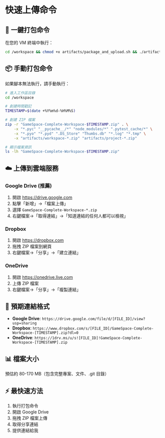 # 快速上傳命令

## 🚀 一鍵打包命令

在您的 VM 終端中執行：

```bash
cd /workspace && chmod +x artifacts/package_and_upload.sh && ./artifacts/package_and_upload.sh
```

## 📦 手動打包命令

如果腳本無法執行，請手動執行：

```bash
# 進入工作區目錄
cd /workspace

# 創建時間戳記
TIMESTAMP=$(date +%Y%m%d-%H%M%S)

# 創建 ZIP 檔案
zip -r "GameSpace-Complete-Workspace-$TIMESTAMP.zip" . \
    -x "*.pyc" "__pycache__/*" "node_modules/*" ".pytest_cache/*" \
    -x "*.pyo" "*.pyd" ".DS_Store" "Thumbs.db" "*.log" "*.tmp" \
    -x "artifacts/workspace-*.zip" "artifacts/project-*.zip"

# 顯示檔案資訊
ls -lh "GameSpace-Complete-Workspace-$TIMESTAMP.zip"
```

## ☁️ 上傳到雲端服務

### Google Drive (推薦)
1. 開啟 https://drive.google.com
2. 點擊「新增」→「檔案上傳」
3. 選擇 `GameSpace-Complete-Workspace-*.zip`
4. 右鍵檔案→「取得連結」→「知道連結的任何人都可以檢視」

### Dropbox
1. 開啟 https://dropbox.com
2. 拖拽 ZIP 檔案到網頁
3. 右鍵檔案→「分享」→「建立連結」

### OneDrive
1. 開啟 https://onedrive.live.com
2. 上傳 ZIP 檔案
3. 右鍵檔案→「分享」→「複製連結」

## 🔗 預期連結格式

- **Google Drive**: `https://drive.google.com/file/d/[FILE_ID]/view?usp=sharing`
- **Dropbox**: `https://www.dropbox.com/s/[FILE_ID]/GameSpace-Complete-Workspace-[TIMESTAMP].zip?dl=0`
- **OneDrive**: `https://1drv.ms/u/s![FILE_ID]!GameSpace-Complete-Workspace-[TIMESTAMP].zip`

## 📊 檔案大小
預估約 80-170 MB（包含完整專案、文件、.git 目錄）

## ⚡ 最快速方法
1. 執行打包命令
2. 開啟 Google Drive
3. 拖拽 ZIP 檔案上傳
4. 取得分享連結
5. 提供連結給我